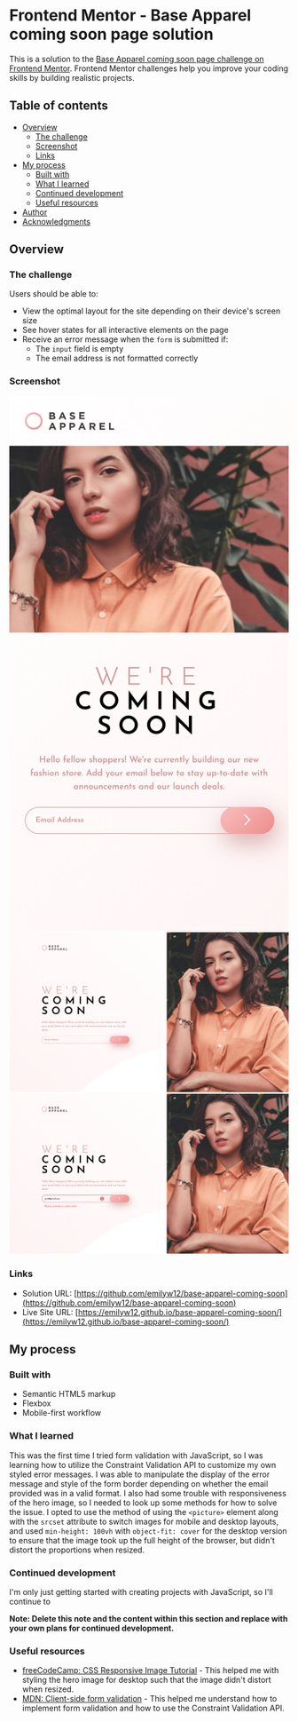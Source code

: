 # Frontend Mentor - Base Apparel coming soon page solution

This is a solution to the [Base Apparel coming soon page challenge on Frontend Mentor](https://www.frontendmentor.io/challenges/base-apparel-coming-soon-page-5d46b47f8db8a7063f9331a0). Frontend Mentor challenges help you improve your coding skills by building realistic projects. 

## Table of contents

- [Overview](#overview)
  - [The challenge](#the-challenge)
  - [Screenshot](#screenshot)
  - [Links](#links)
- [My process](#my-process)
  - [Built with](#built-with)
  - [What I learned](#what-i-learned)
  - [Continued development](#continued-development)
  - [Useful resources](#useful-resources)
- [Author](#author)
- [Acknowledgments](#acknowledgments)

## Overview

### The challenge

Users should be able to:

- View the optimal layout for the site depending on their device's screen size
- See hover states for all interactive elements on the page
- Receive an error message when the `form` is submitted if:
  - The `input` field is empty
  - The email address is not formatted correctly

### Screenshot

![](screenshots/mobile.png)
![](screenshots/desktop.png)
![](screenshots/error.png)

### Links

- Solution URL: [https://github.com/emilyw12/base-apparel-coming-soon](https://github.com/emilyw12/base-apparel-coming-soon)
- Live Site URL: [https://emilyw12.github.io/base-apparel-coming-soon/](https://emilyw12.github.io/base-apparel-coming-soon/)

## My process

### Built with

- Semantic HTML5 markup
- Flexbox
- Mobile-first workflow

### What I learned

This was the first time I tried form validation with JavaScript, so I was learning how to utilize the Constraint Validation API to customize my own styled error messages. I was able to manipulate the display of the error message and style of the form border depending on whether the email provided was in a valid format. I also had some trouble with responsiveness of the hero image, so I needed to look up some methods for how to solve the issue. I opted to use the method of using the `<picture>` element along with the `srcset` attribute to switch images for mobile and desktop layouts, and used `min-height: 100vh` with `object-fit: cover` for the desktop version to ensure that the image took up the full height of the browser, but didn't distort the proportions when resized. 

### Continued development

I'm only just getting started with creating projects with JavaScript, so I'll continue to 

**Note: Delete this note and the content within this section and replace with your own plans for continued development.**

### Useful resources

- [freeCodeCamp: CSS Responsive Image Tutorial](https://www.freecodecamp.org/news/css-responsive-image-tutorial/) - This helped me with styling the hero image for desktop such that the image didn't distort when resized.
- [MDN: Client-side form validation](https://developer.mozilla.org/en-US/docs/Learn/Forms/Form_validation) - This helped me understand how to implement form validation and how to use the Constraint Validation API.
